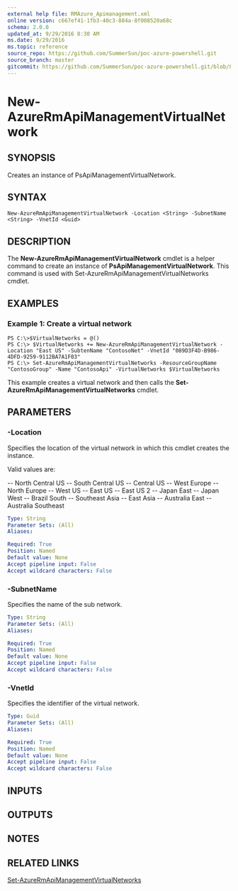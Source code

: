 ```yaml
---
external help file: RMAzure_Apimanagement.xml
online version: c667ef41-1fb3-40c3-884a-8f008520a68c
schema: 2.0.0
updated_at: 9/29/2016 8:30 AM
ms.date: 9/29/2016
ms.topic: reference
source_repo: https://github.com/SummerSun/poc-azure-powershell.git
source_branch: master
gitcommit: https://github.com/SummerSun/poc-azure-powershell.git/blob/8903b0f1daa01932ac5fa167f377736de2df6709/azureps-cmdlets-docs/Resource%20Manager/API%20Management%20Cmdlets/v1.0/New-AzureRmApiManagementVirtualNetwork.md
---
```


# New-AzureRmApiManagementVirtualNetwork
## SYNOPSIS
Creates an instance of PsApiManagementVirtualNetwork.

## SYNTAX

```
New-AzureRmApiManagementVirtualNetwork -Location <String> -SubnetName <String> -VnetId <Guid>
```

## DESCRIPTION
The **New-AzureRmApiManagementVirtualNetwork** cmdlet is a helper command to create an instance of **PsApiManagementVirtualNetwork**.
This command is used with Set-AzureRmApiManagementVirtualNetworks cmdlet.

## EXAMPLES

### Example 1: Create a virtual network
```
PS C:\>$VirtualNetworks = @()
PS C:\> $VirtualNetworks += New-AzureRmApiManagementVirtualNetwork -Location "East US" -SubtenName "ContosoNet" -VnetId "089D3F4D-B986-4DFD-9259-9112BA7A1F03"
PS C:\> Set-AzureRmApiManagementVirtualNetworks -ResourceGroupName "ContosoGroup" -Name "ContosoApi" -VirtualNetworks $VirtualNetworks
```

This example creates a virtual network and then calls the **Set-AzureRmApiManagementVirtualNetworks** cmdlet.

## PARAMETERS

### -Location
Specifies the location of the virtual network in which this cmdlet creates the instance.

Valid values are: 

-- North Central US
-- South Central US
-- Central US
-- West Europe
-- North Europe
-- West US
-- East US
-- East US 2
-- Japan East
-- Japan West
-- Brazil South
-- Southeast Asia
-- East Asia
-- Australia East
-- Australia Southeast

```yaml
Type: String
Parameter Sets: (All)
Aliases: 

Required: True
Position: Named
Default value: None
Accept pipeline input: False
Accept wildcard characters: False
```

### -SubnetName
Specifies the name of the sub network.

```yaml
Type: String
Parameter Sets: (All)
Aliases: 

Required: True
Position: Named
Default value: None
Accept pipeline input: False
Accept wildcard characters: False
```

### -VnetId
Specifies the identifier of the virtual network.

```yaml
Type: Guid
Parameter Sets: (All)
Aliases: 

Required: True
Position: Named
Default value: None
Accept pipeline input: False
Accept wildcard characters: False
```

## INPUTS

## OUTPUTS

## NOTES

## RELATED LINKS

[Set-AzureRmApiManagementVirtualNetworks](c667ef41-1fb3-40c3-884a-8f008520a68c)

